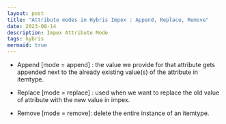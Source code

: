 ```yaml
---
layout: post
title: "Attribute modes in Hybris Impex : Append, Replace, Remove"
date: 2023-08-14
description: Impex Attribute Mode
tags: hybris
mermaid: true
---
```



* Append [mode = append] : the value we provide for that attribute gets appended next to the already existing value(s) of the attribute in itemtype.

* Replace [mode = replace] : used when we want to replace the old value of attribute with the new value in impex.

* Remove [mode = remove]: delete the entire instance of an itemtype.

